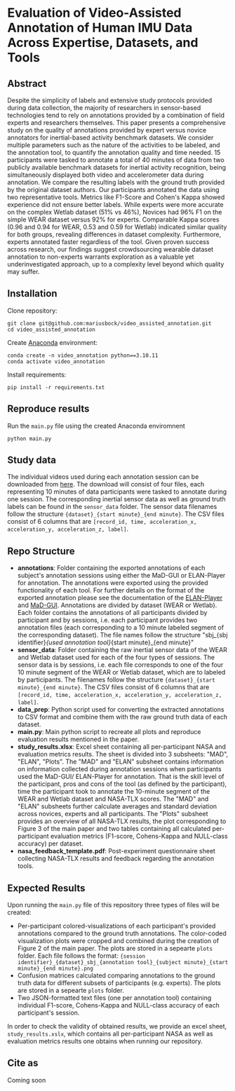 # Evaluation of Video-Assisted Annotation of Human IMU Data Across Expertise, Datasets, and Tools

## Abstract
Despite the simplicity of labels and extensive study protocols provided during data collection, the majority of researchers in sensor-based technologies tend to rely on annotations provided by a combination of field experts and researchers themselves. This paper presents a comprehensive study on the quality of annotations provided by expert versus novice annotators for inertial-based activity benchmark datasets. We consider multiple parameters such as the nature of the activities to be labeled, and the annotation tool, to quantify the annotation quality and time needed. 15 participants were tasked to annotate a total of 40 minutes of data from two publicly available benchmark datasets for inertial activity recognition, being simultaneously displayed both video and accelerometer data during annotation. We compare the resulting labels with the ground truth provided by the original dataset authors. Our participants annotated the data using two representative tools. Metrics like F1-Score and Cohen's Kappa showed experience did not ensure better labels. While experts were more accurate on the complex Wetlab dataset (51\% vs 46\%), Novices had 96\% F1 on the simple WEAR dataset versus 92\% for experts. Comparable Kappa scores (0.96 and 0.94 for WEAR, 0.53 and 0.59 for Wetlab) indicated similar quality for both groups, revealing differences in dataset complexity. Furthermore, experts annotated faster regardless of the tool. Given proven success across research, our findings suggest crowdsourcing wearable dataset annotation to non-experts warrants exploration as a valuable yet underinvestigated approach, up to a complexity level beyond which quality may suffer.

## Installation

Clone repository:

```
git clone git@github.com:mariusbock/video_assisted_annotation.git
cd video_assisted_annotation
```

Create [Anaconda](https://www.anaconda.com/products/distribution) environment:

```
conda create -n video_annotation python==3.10.11
conda activate video_annotation
```

Install requirements:
```
pip install -r requirements.txt
```

## Reproduce results

Run the `main.py` file using the created Anaconda enviromnent
```
python main.py
```

## Study data
The individual videos used during each annotation session can be downloaded from [here](https://uni-siegen.sciebo.de/s/2XyAF6wLq8CgEsR). The download will consist of four files, each representing 10 minutes of data participants were tasked to annotate during one session. The corresponding inertial sensor data as well as ground truth labels can be found in the `sensor_data` folder. The sensor data filenames follow the structure `{dataset}_{start minute}_{end minute}`. The CSV files consist of 6 columns that are `[record_id, time, acceleration_x, acceleration_y, acceleration_z, label]`.

## Repo Structure
- **annotations**: Folder containing the exported annotations of each subject's annotation sessions using either the MaD-GUI or ELAN-Player for annotation. The annotations were exported using the provided functionality of each tool. For further details on the format of the exported annotation please see the documentation of the [ELAN-Player](https://www.mpi.nl/corpus/html/elan/ch04s03s02.html) and [MaD-GUI](https://mad-gui.readthedocs.io/). Annotations are divided by dataset (WEAR or Wetlab). Each folder contains the annotations of all participants divided by participant and by sessions, i.e. each participant provides two annotation files (each corresponding to a 10 minute labeled segment of the corresponding dataset). The file names follow the structure "sbj_{sbj identifier}_{used annotation tool}_{start minute}_{end minute}"
- **sensor\_data**: Folder containing the raw inertial sensor data of the WEAR and Wetlab dataset used for each of the four types of sessions. The sensor data is by sessions, i.e. each file corresponds to one of the four 10 minute segment of the WEAR or Wetlab dataset, which are to labeled by participants. The filenames follow the structure `{dataset}_{start minute}_{end minute}`. The CSV files consist of 6 columns that are `[record_id, time, acceleration_x, acceleration_y, acceleration_z, label]`.
- **data\_prep**: Python script used for converting the extracted annotations to CSV format and combine them with the raw ground truth data of each dataset.
- **main.py**: Main python script to recreate all plots and reproduce evaluation results mentioned in the paper.
- **study\_results.xlsx**: Excel sheet containing all per-participant NASA and evaluation metrics results. The sheet is divided into 3 subsheets: "MAD", "ELAN", "Plots". The "MAD" and "ELAN" subsheet contains information on information collected during annotation sessions when participants used the MaD-GUI/ ELAN-Player for annotation. That is the skill level of the participant, pros and cons of the tool (as defined by the participant), time the participant took to annotate the 10-minute segment of the WEAR and Wetlab dataset and NASA-TLX scores. The "MAD" and "ELAN" subsheets further calculate averages and standard deviation across novices, experts and all participants. The "Plots" subsheet provides an overview of all NASA-TLX results, the plot corresponding to Figure 3 of the main paper and two tables containing all calculated per-participant evaluation metrics (F1-score, Cohens-Kappa and NULL-class accuracy) per dataset.
- **nasa\_feedback\_template.pdf**: Post-experiment questionnaire sheet collecting NASA-TLX results and feedback regarding the annotation tools.

## Expected Results
Upon running the `main.py` file of this repository three types of files will be created:
- Per-participant colored-visualizations of each participant's provided annotations compared to the ground truth annotations. The color-coded visualization plots were cropped and combined during the creation of Figure 2 of the main paper. The plots are stored in a sepearte `plots` folder. Each file follows the format: `{session identifier}_{dataset}_sbj_{annotation tool}_{subject minute}_{start minute}_{end minute}.png`
- Confusion matrices calculated comparing annotations to the ground truth data for different subsets of participants (e.g. experts). The plots are stored in a sepearte `plots` folder.
- Two JSON-formatted text files (one per annotation tool) containing individual F1-score, Cohens-Kappa and NULL-class accuracy of each participant's session.

In order to check the validity of obtained results, we provide an excel sheet, `study_results.xslx`, which contains all per-participant NASA as well as evaluation metrics results one obtains when running our repository. 

## Cite as
Coming soon

